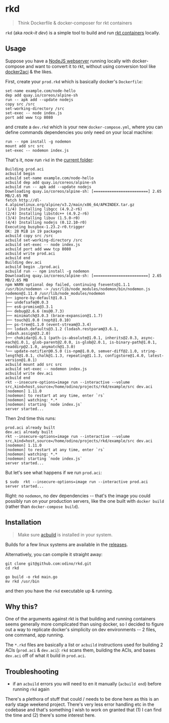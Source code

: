 # rkd

> Think Dockerfile & docker-composer for rkt containers

`rkd` (aka *rock-it dev*) is a simple tool to build
and run [rkt containers](https://coreos.com/rkt) locally.

## Usage

Suppose you have a [NodeJS webserver](https://github.com/odino/rkd/blob/a0038678bed322e4d48f8340c3597ac211c60463/example/src/index.js)
running locally with docker-compose and want to convert it to rkt, without
using conversion tool like [docker2aci](https://github.com/appc/docker2aci) & the likes.

First, create your `prod.rkd` which is basically docker's `Dockerfile`:

```
set-name example.com/node-hello
dep add quay.io/coreos/alpine-sh
run -- apk add --update nodejs
copy src /src
set-working-directory /src
set-exec -- node index.js
port add www tcp 8080
```

and create a `dev.rkd` which is your new `docker-compose.yml`, where you can
define commands dependencies you only need on your local machine:

```
run -- npm install -g nodemon
mount add src src
set-exec -- nodemon index.js
```

That's it, now run `rkd` in the [current folder](https://github.com/odino/rkd/tree/a0038678bed322e4d48f8340c3597ac211c60463/example):

```
Building prod.aci
acbuild begin
acbuild set-name example.com/node-hello
acbuild dep add quay.io/coreos/alpine-sh
acbuild run -- apk add --update nodejs
Downloading quay.io/coreos/alpine-sh: [========================] 2.65 MB/2.65 MB
fetch http://dl-4.alpinelinux.org/alpine/v3.2/main/x86_64/APKINDEX.tar.gz
(1/4) Installing libgcc (4.9.2-r6)
(2/4) Installing libstdc++ (4.9.2-r6)
(3/4) Installing libuv (1.5.0-r0)
(4/4) Installing nodejs (0.12.10-r0)
Executing busybox-1.23.2-r0.trigger
OK: 28 MiB in 19 packages
acbuild copy src /src
acbuild set-working-directory /src
acbuild set-exec -- node index.js
acbuild port add www tcp 8080
acbuild write prod.aci
acbuild end
Building dev.aci
acbuild begin ./prod.aci
acbuild run -- npm install -g nodemon
Downloading quay.io/coreos/alpine-sh: [========================] 2.65 MB/2.65 MB
npm WARN optional dep failed, continuing fsevents@1.1.1
/usr/bin/nodemon -> /usr/lib/node_modules/nodemon/bin/nodemon.js
nodemon@1.11.0 /usr/lib/node_modules/nodemon
├── ignore-by-default@1.0.1
├── undefsafe@0.0.3
├── es6-promise@3.3.1
├── debug@2.6.6 (ms@0.7.3)
├── minimatch@3.0.3 (brace-expansion@1.1.7)
├── touch@1.0.0 (nopt@1.0.10)
├── ps-tree@1.1.0 (event-stream@3.3.4)
├── lodash.defaults@3.1.2 (lodash.restparam@3.6.1, lodash.assign@3.2.0)
├── chokidar@1.6.1 (path-is-absolute@1.0.1, inherits@2.0.3, async-each@1.0.1, glob-parent@2.0.0, is-glob@2.0.1, is-binary-path@1.0.1, readdirp@2.1.0, anymatch@1.3.0)
└── update-notifier@0.5.0 (is-npm@1.0.0, semver-diff@2.1.0, string-length@1.0.1, chalk@1.1.3, repeating@1.1.3, configstore@1.4.0, latest-version@1.0.1)
acbuild mount add src src
acbuild set-exec -- nodemon index.js
acbuild write dev.aci
acbuild end
rkt --insecure-options=image run --interactive --volume src,kind=host,source=/home/odino/projects/rkd/example/src dev.aci
[nodemon] 1.11.0
[nodemon] to restart at any time, enter `rs`
[nodemon] watching: *.*
[nodemon] starting `node index.js`
server started...
```

Then 2nd time this runs:

```
prod.aci already built
dev.aci already built
rkt --insecure-options=image run --interactive --volume src,kind=host,source=/home/odino/projects/rkd/example/src dev.aci
[nodemon] 1.11.0
[nodemon] to restart at any time, enter `rs`
[nodemon] watching: *.*
[nodemon] starting `node index.js`
server started...
```

But let's see what happens if we run `prod.aci`:

```
$ sudo  rkt --insecure-options=image run --interactive prod.aci
server started...
```

Right: no `nodemon`, no dev dependencies -- that's the image you could possibly
run on your production servers, like the one built with `docker build` (rather than `docker-compose build`).

## Installation

> Make sure [acbuild](https://github.com/containers/build) is installed in your system.

Builds for a few linux systems are available in the [releases](https://github.com/odino/rkd/releases).

Alternatively, you can compile it straight away:

```
git clone git@github.com:odino/rkd.git
cd rkd

go build -o rkd main.go
mv rkd /usr/bin
```

and then you have the `rkd` executable up & running.

## Why this?

One of the arguments against rkt is that building and running containers seems
generally more complicated than using docker, so I decided to figure out a way
to replicate docker's simplicity on dev environments -- 2 files, one command,
app running.

The `*.rkd` files are basically a list or `acbuild` instructions used for
building 2 ACIs (`prod.aci` & `dev.aci`): `rkd` scans them, building the ACIs,
and bases `dev.aci` off of what it build in `prod.aci`.

## Troubleshooting

* if an `acbuild` errors you will need to en it manually (`acbuild end`) before running `rkd` again

There's a plethora of stuff that could / needs to be done here as this is an early stage weekend
project. There's very less error handling etc in the codebase and that's
something I wish to work on granted that (1) I can find the time and (2) there's
some interest here.
